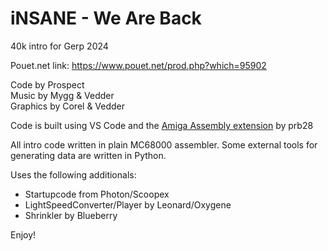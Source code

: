 # iNSANE - We Are Back
40k intro for Gerp 2024

Pouet.net link: https://www.pouet.net/prod.php?which=95902
  
Code by Prospect  
Music by Mygg & Vedder  
Graphics by Corel & Vedder  
  
Code is built using VS Code and the [Amiga Assembly extension](https://github.com/prb28/vscode-amiga-assembly) by prb28  

All intro code written in plain MC68000 assembler. Some external tools for generating data are written in Python.  

Uses the following additionals:
* Startupcode from Photon/Scoopex  
* LightSpeedConverter/Player by Leonard/Oxygene
* Shrinkler by Blueberry

Enjoy!
